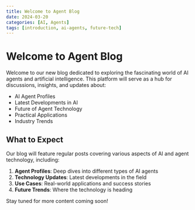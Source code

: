 ```yaml
---
title: Welcome to Agent Blog
date: 2024-03-20
categories: [AI, Agents]
tags: [introduction, ai-agents, future-tech]
---
```


# Welcome to Agent Blog

Welcome to our new blog dedicated to exploring the fascinating world of AI agents and artificial intelligence. This platform will serve as a hub for discussions, insights, and updates about:

- AI Agent Profiles
- Latest Developments in AI
- Future of Agent Technology
- Practical Applications
- Industry Trends

## What to Expect

Our blog will feature regular posts covering various aspects of AI and agent technology, including:

1. **Agent Profiles**: Deep dives into different types of AI agents
2. **Technology Updates**: Latest developments in the field
3. **Use Cases**: Real-world applications and success stories
4. **Future Trends**: Where the technology is heading

Stay tuned for more content coming soon! 